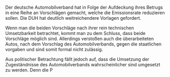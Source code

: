 Der deutsche Automobilverband hat in Folge der Aufdeckung ihres Betrugs in eine Reihe an Vorschlägen gemacht, welche die Emissionsrate reduzieren sollen. Die DUH hat deutlich weitreichendere Vorlagen gefordert.

Wenn man die beiden Vorschläge nach ihrer rein technischen Umsetzbarkeit betrachtet, kommt man zu dem Schluss, dass beide Vorschläge möglich sind.
Allerdings verstoßen auch die überarbeiteten Autos, nach dem Vorschlag des Automobilverbands, gegen die staatlichen vorgaben und sind somit formal nicht zulässig.

Aus politischer Betrachtung fällt jedoch auf, dass die Umsetzung der Zugeständnisse des Automobilverbands wahrscheinlicher sind umgesetzt zu werden. Denn die P 